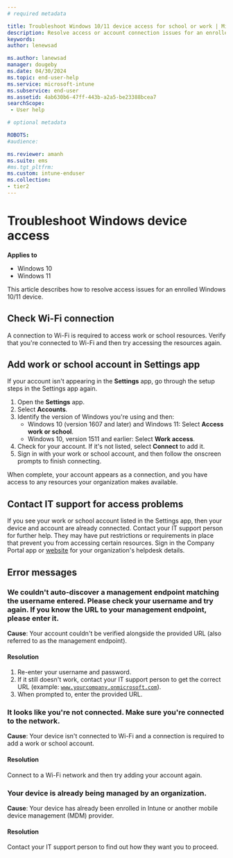 ```yaml
---
# required metadata

title: Troubleshoot Windows 10/11 device access for school or work | Microsoft Intune
description: Resolve access or account connection issues for an enrolled Windows device. 
keywords:
author: lenewsad

ms.author: lanewsad
manager: dougeby
ms.date: 04/30/2024
ms.topic: end-user-help
ms.service: microsoft-intune
ms.subservice: end-user
ms.assetid: 4ab630b6-47ff-443b-a2a5-be23388bcea7
searchScope:
 - User help

# optional metadata

ROBOTS:  
#audience:

ms.reviewer: amanh
ms.suite: ems
#ms.tgt_pltfrm:
ms.custom: intune-enduser
ms.collection:
- tier2
---
```




# Troubleshoot Windows device access  

**Applies to**  
- Windows 10  
- Windows 11

This article describes how to resolve access issues for an enrolled Windows 10/11 device. 

## Check Wi-Fi connection  

A connection to Wi-Fi is required to access work or school resources. Verify that you're connected to Wi-Fi and then try accessing the resources again.  

## Add work or school account in Settings app  
If your account isn't appearing in the **Settings** app, go through the setup steps in the Settings app again.  

1. Open the **Settings** app. 
2. Select **Accounts**.
3. Identify the version of Windows you're using and then:   
    * Windows 10 (version 1607 and later) and Windows 11: Select **Access work or school**.
    * Windows 10, version 1511 and earlier: Select **Work access**.  
4. Check for your account. If it's not listed, select **Connect** to add it. 
5. Sign in with your work or school account, and then follow the onscreen prompts to finish connecting.  

When complete, your account appears as a connection, and you have access to any resources your organization makes available.   

## Contact IT support for access problems   
If you see your work or school account listed in the Settings app, then your device and account are already connected. Contact your IT support person for further help. They may have put restrictions or requirements in place that prevent you from accessing certain resources. Sign in the Company Portal app or [website](https://go.microsoft.com/fwlink/?linkid=2010980) for your organization's helpdesk details.  

## Error messages  

### We couldn't auto-discover a management endpoint matching the username entered. Please check your username and try again. If you know the URL to your management endpoint, please enter it.

**Cause**: Your account couldn't be verified alongside the provided URL (also referred to as the management endpoint).  

#### Resolution
1. Re-enter your username and password. 
2. If it still doesn't work, contact your IT support person to get the correct URL (example: <code>www.yourcompany.onmicrosoft.com</code>). 
3. When prompted to, enter the provided URL. 

### It looks like you're not connected. Make sure you're connected to the network.

**Cause**: Your device isn't connected to Wi-Fi and a connection is required to add a work or school account.     

#### Resolution
Connect to a Wi-Fi network and then try adding your account again.  

### Your device is already being managed by an organization.  

**Cause**: Your device has already been enrolled in Intune or another mobile device management (MDM) provider.    

#### Resolution  
Contact your IT support person to find out how they want you to proceed.    


